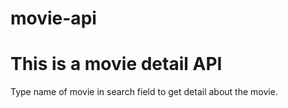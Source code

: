 # movie-api
# This is a movie detail API
Type name of movie in search field to get detail about the movie.
